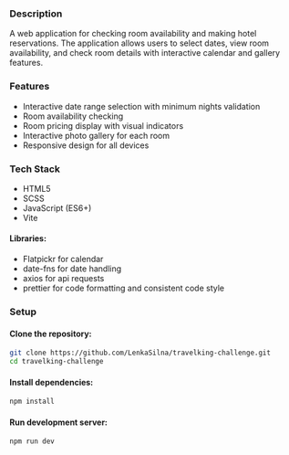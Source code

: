 ### Description
A web application for checking room availability and making hotel reservations. The application allows users to select dates, view room availability, and check room details with interactive calendar and gallery features.

### Features
- Interactive date range selection with minimum nights validation
- Room availability checking
- Room pricing display with visual indicators
- Interactive photo gallery for each room
- Responsive design for all devices

### Tech Stack
- HTML5
- SCSS
- JavaScript (ES6+)
- Vite

#### Libraries:
- Flatpickr for calendar
- date-fns for date handling
- axios for api requests
- prettier for code formatting and consistent code style

### Setup

#### Clone the repository:
```bash
git clone https://github.com/LenkaSilna/travelking-challenge.git
cd travelking-challenge
```

#### Install dependencies:
```bash
npm install
```

#### Run development server:
```bash
npm run dev
```
